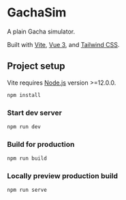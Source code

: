# GachaSim

A plain Gacha simulator.

Built with [Vite](https://vitejs.dev/), [Vue 3](https://v3.vuejs.org/), and [Tailwind CSS](https://tailwindcss.com/).

## Project setup

Vite requires [Node.js](https://nodejs.org/) version >=12.0.0.

```sh
npm install
```

### Start dev server

```sh
npm run dev
```

### Build for production

```sh
npm run build
```

### Locally preview production build

```sh
npm run serve
```
